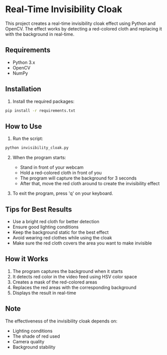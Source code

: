 # Real-Time Invisibility Cloak

This project creates a real-time invisibility cloak effect using Python and OpenCV. The effect works by detecting a red-colored cloth and replacing it with the background in real-time.

## Requirements

- Python 3.x
- OpenCV
- NumPy

## Installation

1. Install the required packages:
```bash
pip install -r requirements.txt
```

## How to Use

1. Run the script:
```bash
python invisibility_cloak.py
```

2. When the program starts:
   - Stand in front of your webcam
   - Hold a red-colored cloth in front of you
   - The program will capture the background for 3 seconds
   - After that, move the red cloth around to create the invisibility effect

3. To exit the program, press 'q' on your keyboard.

## Tips for Best Results

- Use a bright red cloth for better detection
- Ensure good lighting conditions
- Keep the background static for the best effect
- Avoid wearing red clothes while using the cloak
- Make sure the red cloth covers the area you want to make invisible

## How it Works

1. The program captures the background when it starts
2. It detects red color in the video feed using HSV color space
3. Creates a mask of the red-colored areas
4. Replaces the red areas with the corresponding background
5. Displays the result in real-time

## Note

The effectiveness of the invisibility cloak depends on:
- Lighting conditions
- The shade of red used
- Camera quality
- Background stability 